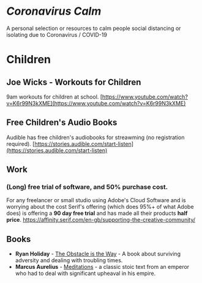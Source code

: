 # *Coronavirus Calm*
A personal selection or resources to calm people social distancing or isolating due to Coronavirus / COVID-19

# Children

## Joe Wicks - Workouts for Children

9am workouts for children at school.
[https://www.youtube.com/watch?v=K6r99N3kXME](https://www.youtube.com/watch?v=K6r99N3kXME)

## Free Children's Audio Books

Audible has free children's audiobooks for streawming (no registration required).
[https://stories.audible.com/start-listen](https://stories.audible.com/start-listen)


## Work

### (Long) free trial of software, and 50% purchase cost.

For any freelancer or small studio using Adobe's Cloud Software and is worrying about the cost Serif's offering (which does 95%+ of what Adobe does) is offering a **90 day free trial** and has made all their products **half price**.
https://affinity.serif.com/en-gb/supporting-the-creative-community/

## Books

* **Ryan Holiday** - [The Obstacle is the Way](https://www.amazon.co.uk/Obstacle-Way-Ancient-Adversity-Advantage/dp/1781251495/ref=sr_1_1) - A book about surviving adversity and dealing with troubling times.
* **Marcus Aurelius** - [Meditations](https://www.amazon.co.uk/Meditations-New-Translation-Modern-Library-ebook/dp/B000FC1JAI/ref=sr_1_3) - a classic stoic text from an emperor who had to deal with significant upheaval in his empire.

